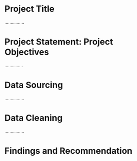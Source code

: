 # Project Title


................
# Project Statement: Project Objectives







...............
# Data Sourcing









................
# Data Cleaning










................
# Findings and Recommendation
